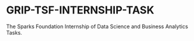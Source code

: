 # GRIP-TSF-INTERNSHIP-TASK
The Sparks Foundation Internship of Data Science and Business Analytics Tasks.
